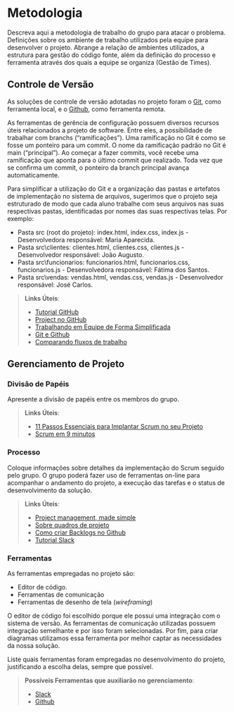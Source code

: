 
# Metodologia


Descreva aqui a metodologia de trabalho do grupo para atacar o problema. Definições sobre os ambiente de trabalho utilizados pela  equipe para desenvolver o projeto. Abrange a relação de ambientes utilizados, a estrutura para gestão do código fonte, além da definição do processo e ferramenta através dos quais a equipe se organiza (Gestão de Times).

## Controle de Versão

As soluções de controle de versão adotadas no projeto foram o
[Git](https://git-scm.com/), como ferramenta local, e o [Github](https://github.com), como ferramenta remota.

As ferramentas de gerência de configuração possuem diversos recursos úteis relacionados a projeto de software. Entre eles, a possibilidade de trabalhar com branchs (“ramificações”). Uma ramificação no Git é como se fosse um ponteiro para um commit. O nome da ramificação padrão no Git é main (“principal”). Ao começar a fazer commits, você recebe uma ramificação que aponta para o último commit que realizado. Toda vez que se confirma um commit, o ponteiro da branch principal avança automaticamente.

Para simplificar a utilização do Git e a organização das pastas e artefatos de implementação no sistema de arquivos, sugerimos que o projeto seja estruturado de modo que cada aluno trabalhe com seus arquivos nas suas respectivas pastas, identificadas por nomes das suas respectivas telas. Por exemplo:
- Pasta src (root do projeto): index.html, index.css, index.js - Desenvolvedora responsável: Maria Aparecida.
- Pasta src\clientes: clientes.html, clientes.css, clientes.js - Desenvolvedor responsável: João Augusto.
- Pasta src\funcionarios: funcionarios.html, funcionarios.css, funcionarios.js  - Desenvolvedora responsável: Fátima dos Santos.
- Pasta src\vendas: vendas.html, vendas.css, vendas.js - Desenvolvedor responsável: José Carlos.

> **Links Úteis**:
> - [Tutorial GitHub](https://guides.github.com/activities/hello-world/)
> - [Project no GitHub](https://drive.google.com/file/d/14H3ALz_D2sZhfGccIF6PHN4QuICBC4Xf/view?usp=sharing)
> - [Trabalhando em Equipe de Forma Simplificada](https://drive.google.com/file/d/14H3ALz_D2sZhfGccIF6PHN4QuICBC4Xf/view?usp=sharing)
> - [Git e Github](https://www.youtube.com/playlist?list=PLHz_AreHm4dm7ZULPAmadvNhH6vk9oNZA)
> - [Comparando fluxos de trabalho](https://www.atlassian.com/br/git/tutorials/comparing-workflows)


## Gerenciamento de Projeto

### Divisão de Papéis

Apresente a divisão de papéis entre os membros do grupo.

> **Links Úteis**:
> - [11 Passos Essenciais para Implantar Scrum no seu 
> Projeto](https://mindmaster.com.br/scrum-11-passos/)
> - [Scrum em 9 minutos](https://www.youtube.com/watch?v=XfvQWnRgxG0)

### Processo

Coloque  informações sobre detalhes da implementação do Scrum seguido pelo grupo. O grupo poderá fazer uso de ferramentas on-line para acompanhar o andamento do projeto, a execução das tarefas e o status de desenvolvimento da solução.
 
> **Links Úteis**:
> - [Project management, made simple](https://github.com/features/project-management/)
> - [Sobre quadros de projeto](https://docs.github.com/pt/github/managing-your-work-on-github/about-project-boards)
> - [Como criar Backlogs no Github](https://www.youtube.com/watch?v=RXEy6CFu9Hk)
> - [Tutorial Slack](https://slack.com/intl/en-br/)

### Ferramentas

As ferramentas empregadas no projeto são:

- Editor de código.
- Ferramentas de comunicação
- Ferramentas de desenho de tela (_wireframing_)

O editor de código foi escolhido porque ele possui uma integração com o
sistema de versão. As ferramentas de comunicação utilizadas possuem
integração semelhante e por isso foram selecionadas. Por fim, para criar
diagramas utilizamos essa ferramenta por melhor captar as
necessidades da nossa solução.

Liste quais ferramentas foram empregadas no desenvolvimento do projeto, justificando a escolha delas, sempre que possível.
 
> **Possíveis Ferramentas que auxiliarão no gerenciamento**: 
> - [Slack](https://slack.com/)
> - [Github](https://github.com/)

